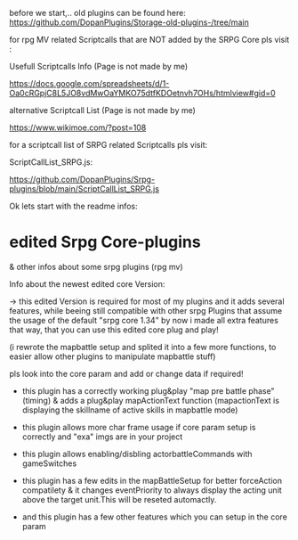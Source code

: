 before we start,..
old plugins can be found here:
https://github.com/DopanPlugins/Storage-old-plugins-/tree/main

for rpg MV related Scriptcalls that are NOT added by the SRPG Core pls visit :

Usefull Scriptcalls Info 
(Page is not made by me)

https://docs.google.com/spreadsheets/d/1-Oa0cRGpjC8L5JO8vdMwOaYMKO75dtfKDOetnvh7OHs/htmlview#gid=0

alternative Scriptcall List
(Page is not made by me)

https://www.wikimoe.com/?post=108

for a scriptcall list of SRPG related Scriptcalls pls visit:

ScriptCallList_SRPG.js:

https://github.com/DopanPlugins/Srpg-plugins/blob/main/ScriptCallList_SRPG.js


Ok lets start with the readme infos:
# edited Srpg Core-plugins 
& other infos about some srpg plugins (rpg mv)

Info about the newest edited core Version:

-> this edited Version is required for most of my plugins and it adds several features,
while beeing still compatible with other srpg Plugins that assume the usage of the default "srpg core 1.34"
by now i made all extra features that way, that you can use this edited core plug and play!

(i rewrote the mapbattle setup and splited it into a few more functions,
to easier allow other plugins to manipulate mapbattle stuff)

pls look into the core param and add or change data if required!

- this plugin has a correctly working plug&play "map pre battle phase"(timing) & adds a plug&play mapActionText function
(mapactionText is displaying the skillname of active skills in mapbattle mode)

- this plugin allows more char frame usage if core param setup is correctly and "exa" imgs are in your project

- this plugin allows enabling/disbling actorbattleCommands with gameSwitches

- this plugin has a few edits in the mapBattleSetup for better forceAction compatilety & it changes eventPriority to always display the acting unit above the target unit.This will be reseted automactly.

- and this plugin has a few other features which you can setup in the core param
